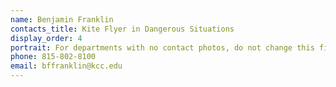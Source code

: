 ```yaml
---
name: Benjamin Franklin
contacts_title: Kite Flyer in Dangerous Situations
display_order: 4
portrait: For departments with no contact photos, do not change this field.
phone: 815-802-8100
email: bffranklin@kcc.edu
---
```


